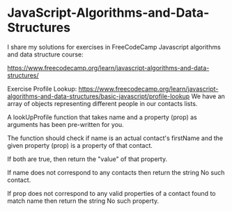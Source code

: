 # JavaScript-Algorithms-and-Data-Structures

I share my solutions for exercises in FreeCodeCamp Javascript algorithms and data structure course:

https://www.freecodecamp.org/learn/javascript-algorithms-and-data-structures/

Exercise Profile Lookup: https://www.freecodecamp.org/learn/javascript-algorithms-and-data-structures/basic-javascript/profile-lookup
We have an array of objects representing different people in our contacts lists.

A lookUpProfile function that takes name and a property (prop) as arguments has been pre-written for you.

The function should check if name is an actual contact's firstName and the given property (prop) is a property of that contact.

If both are true, then return the "value" of that property.

If name does not correspond to any contacts then return the string No such contact.

If prop does not correspond to any valid properties of a contact found to match name then return the string No such property.


